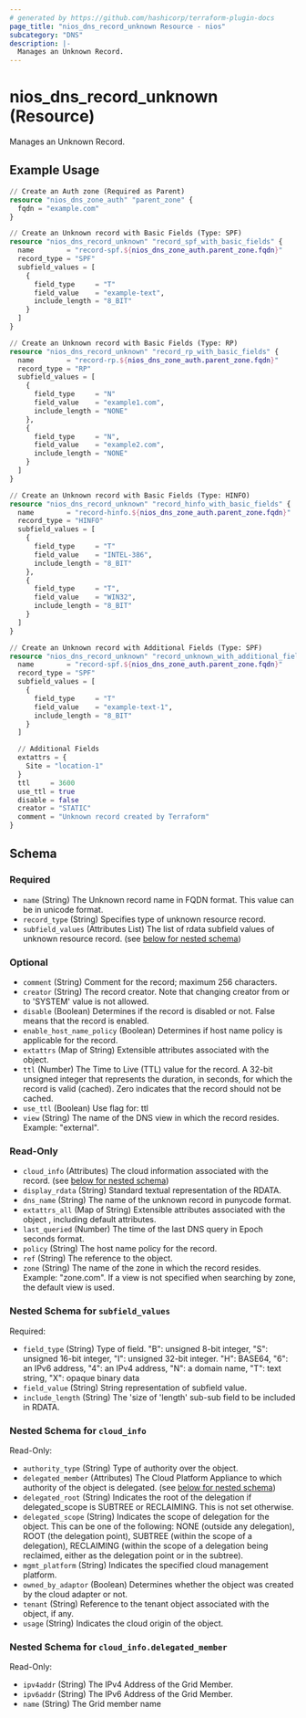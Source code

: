 ```yaml
---
# generated by https://github.com/hashicorp/terraform-plugin-docs
page_title: "nios_dns_record_unknown Resource - nios"
subcategory: "DNS"
description: |-
  Manages an Unknown Record.
---
```


# nios_dns_record_unknown (Resource)

Manages an Unknown Record.

## Example Usage

```terraform
// Create an Auth zone (Required as Parent)
resource "nios_dns_zone_auth" "parent_zone" {
  fqdn = "example.com"
}

// Create an Unknown record with Basic Fields (Type: SPF)
resource "nios_dns_record_unknown" "record_spf_with_basic_fields" {
  name        = "record-spf.${nios_dns_zone_auth.parent_zone.fqdn}"
  record_type = "SPF"
  subfield_values = [
    {
      field_type     = "T"
      field_value    = "example-text",
      include_length = "8_BIT"
    }
  ]
}

// Create an Unknown record with Basic Fields (Type: RP)
resource "nios_dns_record_unknown" "record_rp_with_basic_fields" {
  name        = "record-rp.${nios_dns_zone_auth.parent_zone.fqdn}"
  record_type = "RP"
  subfield_values = [
    {
      field_type     = "N"
      field_value    = "example1.com",
      include_length = "NONE"
    },
    {
      field_type     = "N",
      field_value    = "example2.com",
      include_length = "NONE"
    }
  ]
}

// Create an Unknown record with Basic Fields (Type: HINFO)
resource "nios_dns_record_unknown" "record_hinfo_with_basic_fields" {
  name        = "record-hinfo.${nios_dns_zone_auth.parent_zone.fqdn}"
  record_type = "HINFO"
  subfield_values = [
    {
      field_type     = "T"
      field_value    = "INTEL-386",
      include_length = "8_BIT"
    },
    {
      field_type     = "T",
      field_value    = "WIN32",
      include_length = "8_BIT"
    }
  ]
}

// Create an Unknown record with Additional Fields (Type: SPF)
resource "nios_dns_record_unknown" "record_unknown_with_additional_fields" {
  name        = "record-spf.${nios_dns_zone_auth.parent_zone.fqdn}"
  record_type = "SPF"
  subfield_values = [
    {
      field_type     = "T"
      field_value    = "example-text-1",
      include_length = "8_BIT"
    }
  ]

  // Additional Fields
  extattrs = {
    Site = "location-1"
  }
  ttl     = 3600
  use_ttl = true
  disable = false
  creator = "STATIC"
  comment = "Unknown record created by Terraform"
}
```

<!-- schema generated by tfplugindocs -->
## Schema

### Required

- `name` (String) The Unknown record name in FQDN format. This value can be in unicode format.
- `record_type` (String) Specifies type of unknown resource record.
- `subfield_values` (Attributes List) The list of rdata subfield values of unknown resource record. (see [below for nested schema](#nestedatt--subfield_values))

### Optional

- `comment` (String) Comment for the record; maximum 256 characters.
- `creator` (String) The record creator. Note that changing creator from or to 'SYSTEM' value is not allowed.
- `disable` (Boolean) Determines if the record is disabled or not. False means that the record is enabled.
- `enable_host_name_policy` (Boolean) Determines if host name policy is applicable for the record.
- `extattrs` (Map of String) Extensible attributes associated with the object.
- `ttl` (Number) The Time to Live (TTL) value for the record. A 32-bit unsigned integer that represents the duration, in seconds, for which the record is valid (cached). Zero indicates that the record should not be cached.
- `use_ttl` (Boolean) Use flag for: ttl
- `view` (String) The name of the DNS view in which the record resides. Example: "external".

### Read-Only

- `cloud_info` (Attributes) The cloud information associated with the record. (see [below for nested schema](#nestedatt--cloud_info))
- `display_rdata` (String) Standard textual representation of the RDATA.
- `dns_name` (String) The name of the unknown record in punycode format.
- `extattrs_all` (Map of String) Extensible attributes associated with the object , including default attributes.
- `last_queried` (Number) The time of the last DNS query in Epoch seconds format.
- `policy` (String) The host name policy for the record.
- `ref` (String) The reference to the object.
- `zone` (String) The name of the zone in which the record resides. Example: "zone.com". If a view is not specified when searching by zone, the default view is used.

<a id="nestedatt--subfield_values"></a>
### Nested Schema for `subfield_values`

Required:

- `field_type` (String) Type of field. "B": unsigned 8-bit integer, "S": unsigned 16-bit integer, "I": unsigned 32-bit integer. "H": BASE64, "6": an IPv6 address, "4": an IPv4 address, "N": a domain name, "T": text string, "X": opaque binary data
- `field_value` (String) String representation of subfield value.
- `include_length` (String) The 'size of 'length' sub-sub field to be included in RDATA.


<a id="nestedatt--cloud_info"></a>
### Nested Schema for `cloud_info`

Read-Only:

- `authority_type` (String) Type of authority over the object.
- `delegated_member` (Attributes) The Cloud Platform Appliance to which authority of the object is delegated. (see [below for nested schema](#nestedatt--cloud_info--delegated_member))
- `delegated_root` (String) Indicates the root of the delegation if delegated_scope is SUBTREE or RECLAIMING. This is not set otherwise.
- `delegated_scope` (String) Indicates the scope of delegation for the object. This can be one of the following: NONE (outside any delegation), ROOT (the delegation point), SUBTREE (within the scope of a delegation), RECLAIMING (within the scope of a delegation being reclaimed, either as the delegation point or in the subtree).
- `mgmt_platform` (String) Indicates the specified cloud management platform.
- `owned_by_adaptor` (Boolean) Determines whether the object was created by the cloud adapter or not.
- `tenant` (String) Reference to the tenant object associated with the object, if any.
- `usage` (String) Indicates the cloud origin of the object.

<a id="nestedatt--cloud_info--delegated_member"></a>
### Nested Schema for `cloud_info.delegated_member`

Read-Only:

- `ipv4addr` (String) The IPv4 Address of the Grid Member.
- `ipv6addr` (String) The IPv6 Address of the Grid Member.
- `name` (String) The Grid member name
